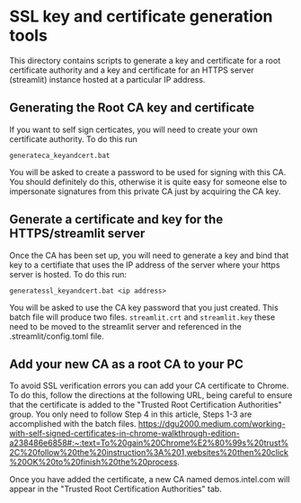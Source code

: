 # SSL key and certificate generation tools
This directory contains scripts to generate a key and certificate for a root certificate authority and a key and certificate for an
HTTPS server (streamlit) instance hosted at a particular IP address.

## Generating the Root CA key and certificate
If you want to self sign certicates, you will need to create your own certificate authority.  To do this run
```
generateca_keyandcert.bat
```
You will be asked to create a password to be used for signing with this CA.  You should definitely do this, otherwise it is quite
easy for someone else to impersonate signatures from this private CA just by acquiring the CA key.

## Generate a certificate and key for the HTTPS/streamlit server
Once the CA has been set up, you will need to generate a key and bind that key to a certifiate that uses the IP address of the server
where your https server is hosted.  To do this run:
```
generatessl_keyandcert.bat <ip address>
```
You will be asked to use the CA key password that you just created.  This batch file will produce two files.  `streamlit.crt` and `streamlit.key` these need to be moved to the streamlit server and referenced in the .streamlit/config.toml file.


## Add your new CA as a root CA to your PC
To avoid SSL verification errors you can add your CA certificate to Chrome.  To do this, follow the directions at the following URL, being careful to ensure that the certificate is added to the "Trusted Root Certification Authorities" group.  You only need to follow Step 4 in this article, Steps 1-3 are accomplished with the batch files.  https://dgu2000.medium.com/working-with-self-signed-certificates-in-chrome-walkthrough-edition-a238486e6858#:~:text=To%20gain%20Chrome%E2%80%99s%20trust%2C%20follow%20the%20instruction%3A%201,websites%20then%20click%20OK%20to%20finish%20the%20process.

Once you have added the certificate, a new CA named demos.intel.com will appear in the "Trusted Root Certification Authorities" tab.
